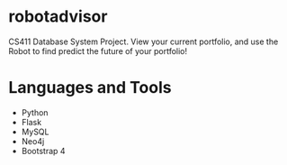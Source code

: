 # robotadvisor
CS411 Database System Project. View your current portfolio, and use the Robot to find predict the future of your portfolio!
# Languages and Tools
 * Python
 * Flask
 * MySQL
 * Neo4j
 * Bootstrap 4
